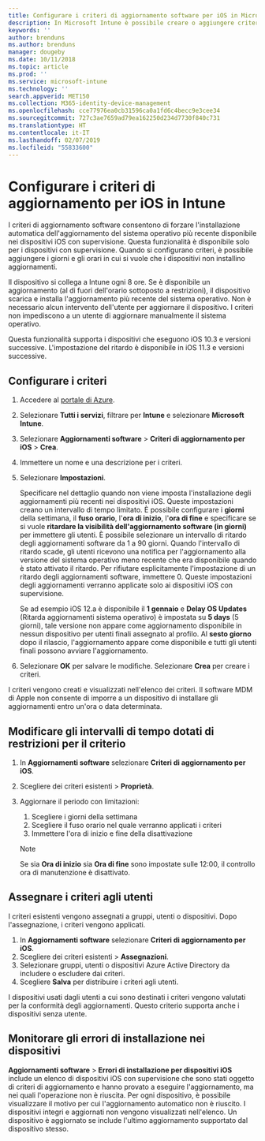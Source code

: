 ```yaml
---
title: Configurare i criteri di aggiornamento software per iOS in Microsoft Intune - Azure | Microsoft Docs
description: In Microsoft Intune è possibile creare o aggiungere criteri di configurazione per limitare l'installazione automatica di aggiornamenti software nei dispositivi iOS gestiti da o sotto la supervisione di Intune. È possibile scegliere la data e ora in cui l'installazione degli aggiornamenti non verrà effettuata. È anche possibile assegnare questi criteri a gruppi, utenti o dispositivi e verificare la presenza di eventuali errori di installazione.
keywords: ''
author: brenduns
ms.author: brenduns
manager: dougeby
ms.date: 10/11/2018
ms.topic: article
ms.prod: ''
ms.service: microsoft-intune
ms.technology: ''
search.appverid: MET150
ms.collection: M365-identity-device-management
ms.openlocfilehash: cce77976ea0cb31596ca0a1fd6c4becc9e3cee34
ms.sourcegitcommit: 727c3ae7659ad79ea162250d234d7730f840c731
ms.translationtype: HT
ms.contentlocale: it-IT
ms.lasthandoff: 02/07/2019
ms.locfileid: "55833600"
---
```

# <a name="configure-ios-update-policies-in-intune"></a>Configurare i criteri di aggiornamento per iOS in Intune

I criteri di aggiornamento software consentono di forzare l'installazione automatica dell'aggiornamento del sistema operativo più recente disponibile nei dispositivi iOS con supervisione. Questa funzionalità è disponibile solo per i dispositivi con supervisione. Quando si configurano criteri, è possibile aggiungere i giorni e gli orari in cui si vuole che i dispositivi non installino aggiornamenti. 

Il dispositivo si collega a Intune ogni 8 ore. Se è disponibile un aggiornamento (al di fuori dell'orario sottoposto a restrizioni), il dispositivo scarica e installa l'aggiornamento più recente del sistema operativo. Non è necessario alcun intervento dell'utente per aggiornare il dispositivo. I criteri non impediscono a un utente di aggiornare manualmente il sistema operativo.

Questa funzionalità supporta i dispositivi che eseguono iOS 10.3 e versioni successive. L'impostazione del ritardo è disponibile in iOS 11.3 e versioni successive.

## <a name="configure-the-policy"></a>Configurare i criteri
1. Accedere al [portale di Azure](https://portal.azure.com).
2. Selezionare **Tutti i servizi**, filtrare per **Intune** e selezionare **Microsoft Intune**.
3. Selezionare **Aggiornamenti software** > **Criteri di aggiornamento per iOS** > **Crea**.
4. Immettere un nome e una descrizione per i criteri.
5. Selezionare **Impostazioni**. 

    Specificare nel dettaglio quando non viene imposta l'installazione degli aggiornamenti più recenti nei dispositivi iOS. Queste impostazioni creano un intervallo di tempo limitato. È possibile configurare i **giorni** della settimana, il **fuso orario**, l'**ora di inizio**, l'**ora di fine** e specificare se si vuole **ritardare la visibilità dell'aggiornamento software (in giorni)** per immettere gli utenti. È possibile selezionare un intervallo di ritardo degli aggiornamenti software da 1 a 90 giorni. Quando l'intervallo di ritardo scade, gli utenti ricevono una notifica per l'aggiornamento alla versione del sistema operativo meno recente che era disponibile quando è stato attivato il ritardo. Per rifiutare esplicitamente l'impostazione di un ritardo degli aggiornamenti software, immettere 0. Queste impostazioni degli aggiornamenti verranno applicate solo ai dispositivi iOS con supervisione.
  
    Se ad esempio iOS 12.a è disponibile il **1 gennaio** e **Delay OS Updates** (Ritarda aggiornamenti sistema operativo) è impostata su **5 days** (5 giorni), tale versione non appare come aggiornamento disponibile in nessun dispositivo per utenti finali assegnato al profilo. Al **sesto giorno** dopo il rilascio, l'aggiornamento appare come disponibile e tutti gli utenti finali possono avviare l'aggiornamento.


6. Selezionare **OK** per salvare le modifiche. Selezionare **Crea** per creare i criteri.

I criteri vengono creati e visualizzati nell'elenco dei criteri. Il software MDM di Apple non consente di imporre a un dispositivo di installare gli aggiornamenti entro un'ora o data determinata. 

## <a name="change-the-restricted-times-for-the-policy"></a>Modificare gli intervalli di tempo dotati di restrizioni per il criterio

1. In **Aggiornamenti software** selezionare **Criteri di aggiornamento per iOS**.
2. Scegliere dei criteri esistenti > **Proprietà**.
3. Aggiornare il periodo con limitazioni:
    
    1. Scegliere i giorni della settimana
    2. Scegliere il fuso orario nel quale verranno applicati i criteri
    3. Immettere l'ora di inizio e fine della disattivazione

    > [!NOTE]
    > Se sia **Ora di inizio** sia **Ora di fine** sono impostate sulle 12:00, il controllo ora di manutenzione è disattivato.

## <a name="assign-the-policy-to-users"></a>Assegnare i criteri agli utenti

I criteri esistenti vengono assegnati a gruppi, utenti o dispositivi. Dopo l'assegnazione, i criteri vengono applicati.

1. In **Aggiornamenti software** selezionare **Criteri di aggiornamento per iOS**.
2. Scegliere dei criteri esistenti > **Assegnazioni**. 
3. Selezionare gruppi, utenti o dispositivi Azure Active Directory da includere o escludere dai criteri.
4. Scegliere **Salva** per distribuire i criteri agli utenti.

I dispositivi usati dagli utenti a cui sono destinati i criteri vengono valutati per la conformità degli aggiornamenti. Questo criterio supporta anche i dispositivi senza utente.

## <a name="monitor-device-installation-failures"></a>Monitorare gli errori di installazione nei dispositivi
<!-- 1352223 -->
**Aggiornamenti software** > **Errori di installazione per dispositivi iOS** include un elenco di dispositivi iOS con supervisione che sono stati oggetto di criteri di aggiornamento e hanno provato a eseguire l'aggiornamento, ma nei quali l'operazione non è riuscita. Per ogni dispositivo, è possibile visualizzare il motivo per cui l'aggiornamento automatico non è riuscito. I dispositivi integri e aggiornati non vengono visualizzati nell'elenco. Un dispositivo è aggiornato se include l'ultimo aggiornamento supportato dal dispositivo stesso.


